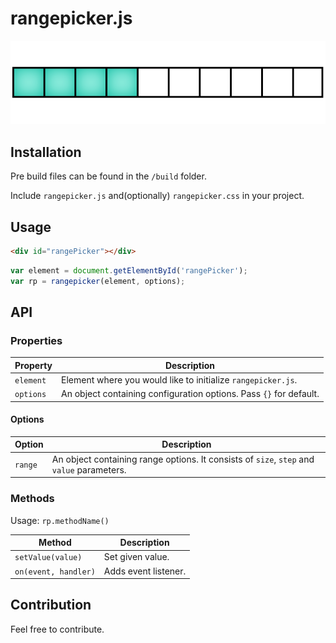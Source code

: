 # rangepicker.js

![rangepicker.js](rangepicker.png)

## Installation

Pre build files can be found in the ```/build``` folder.

Include ```rangepicker.js``` and(optionally) ```rangepicker.css``` in your project.

## Usage

```html
<div id="rangePicker"></div>
```
```javascript
var element = document.getElementById('rangePicker');
var rp = rangepicker(element, options);
```

## API

### Properties

Property | Description
--- | ---
`element` | Element where you would like to initialize ```rangepicker.js```. |
`options` | An object containing configuration options. Pass ```{}``` for default. |

#### Options

Option | Description
--- | ---
`range` | An object containing range options. It consists of ```size```, ```step``` and ```value``` parameters. |

### Methods

Usage: ```rp.methodName()```

Method | Description
--- | ---
`setValue(value)` | Set given value. |
`on(event, handler)` | Adds event listener. |

## Contribution

Feel free to contribute.
